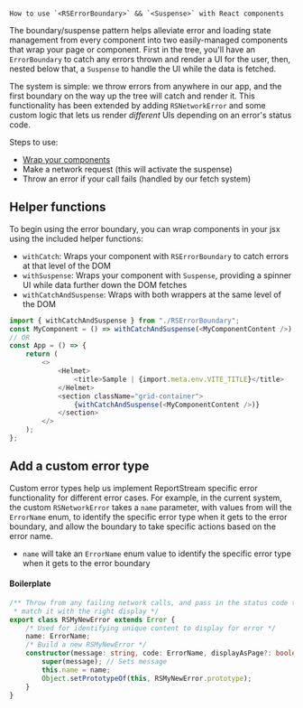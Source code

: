                                                                                                                                                                                              How to use `<RSErrorBoundary>` && `<Suspense>` with React components

The boundary/suspense pattern helps alleviate error and loading state management from every component into two easily-managed components that wrap your page or component. First in the tree, you'll have an `ErrorBoundary` to catch any errors thrown and render a UI for the user, then, nested below that, a `Suspense` to handle the UI while the data is fetched.

The system is simple: we throw errors from anywhere in our app, and the first boundary on the way up the tree will catch and render it. This functionality has been extended by adding `RSNetworkError` and some custom logic that lets us render _different_ UIs depending on an error's status code.

Steps to use:

-   [Wrap your components](#helper-functions)
-   Make a network request (this will activate the suspense)
-   Throw an error if your call fails (handled by our fetch system)

## Helper functions

To begin using the error boundary, you can wrap components in your jsx using the included helper functions:

-   `withCatch`: Wraps your component with `RSErrorBoundary` to catch errors at that level of the DOM
-   `withSuspense`: Wraps your component with `Suspense`, providing a spinner UI while data further down the DOM fetches
-   `withCatchAndSuspense`: Wraps with both wrappers at the same level of the DOM

```typescript jsx
import { withCatchAndSuspense } from "./RSErrorBoundary";
const MyComponent = () => withCatchAndSuspense(<MyComponentContent />);
// OR
const App = () => {
    return (
        <>
            <Helmet>
                <title>Sample | {import.meta.env.VITE_TITLE}</title>
            </Helmet>
            <section className="grid-container">
                {withCatchAndSuspense(<MyComponentContent />)}
            </section>
        </>
    );
};
```

## Add a custom error type

Custom error types help us implement ReportStream specific error functionality for different error cases. For example, in the current system, the custom `RSNetworkError` takes a `name` parameter, with values from will the `ErrorName` enum, to identify the specific error type when it gets to the error boundary, and allow the boundary to take specific actions based on the error name.

-   `name` will take an `ErrorName` enum value to identify the specific error type when it gets to the error boundary

#### Boilerplate

```typescript
/** Throw from any failing network calls, and pass in the status code to
 * match it with the right display */
export class RSMyNewError extends Error {
    /* Used for identifying unique content to display for error */
    name: ErrorName;
    /* Build a new RSMyNewError */
    constructor(message: string, code: ErrorName, displayAsPage?: boolean) {
        super(message); // Sets message
        this.name = name;
        Object.setPrototypeOf(this, RSMyNewError.prototype);
    }
}
```
